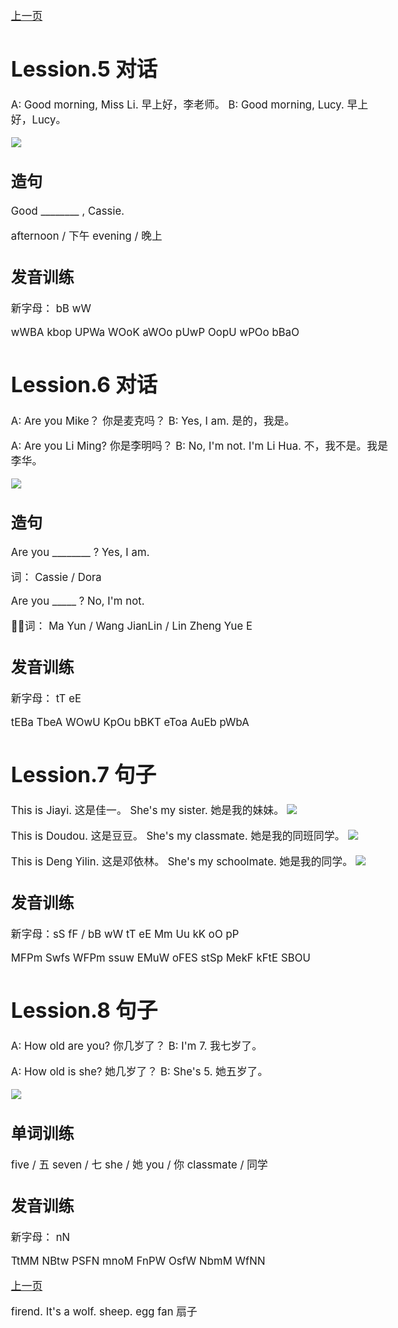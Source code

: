 

<a href="1.html">上一页</a>


# Lession.5 对话

A: Good morning, Miss Li. 早上好，李老师。
B: Good morning, Lucy. 早上好，Lucy。

![](res/morning.jpg)

## 造句

Good ________ , Cassie.

afternoon / 下午
evening / 晚上


## 发音训练

新字母： bB wW

wWBA
kbop
UPWa
WOoK
aWOo
pUwP
OopU
wPOo
bBaO


# Lession.6 对话

A: Are you Mike？ 你是麦克吗？
B: Yes, I am.  是的，我是。

A: Are you Li Ming? 你是李明吗？
B: No, I'm not. I'm Li Hua. 不，我不是。我是李华。

![](res/ru.jpg)

## 造句

Are you ________ ? 
Yes, I am.

词： Cassie / Dora

Are you _____ ? 
No, I'm not.

词： Ma Yun / Wang JianLin / Lin Zheng Yue E


## 发音训练

新字母： tT eE

tEBa
TbeA
WOwU
KpOu
bBKT
eToa
AuEb
pWbA

# Lession.7 句子

This is Jiayi. 这是佳一。
She's my sister. 她是我的妹妹。
![](res/sister.png)

This is Doudou. 这是豆豆。
She's my classmate. 她是我的同班同学。
![](res/girl2.png)

This is Deng Yilin. 这是邓依林。
She's my schoolmate. 她是我的同学。
![](res/girl1.png)

## 发音训练

新字母：sS fF / bB wW tT eE Mm Uu kK oO pP

MFPm
Swfs
WFPm
ssuw
EMuW
oFES
stSp
MekF
kFtE
SBOU

# Lession.8 句子

A: How old are you? 你几岁了？
B: I'm 7. 我七岁了。

A: How old is she? 她几岁了？
B: She's 5. 她五岁了。

![](res/howold.png)

## 单词训练

five / 五
seven / 七
she / 她
you / 你
classmate / 同学

## 发音训练

新字母： nN

TtMM
NBtw
PSFN
mnoM
FnPW
OsfW
NbmM
WfNN



<a href="1.html">上一页</a>
<style>body, p, div {font-size: 16.8px; }</style>




firend.
It's a wolf.
sheep.
egg 
fan 扇子


